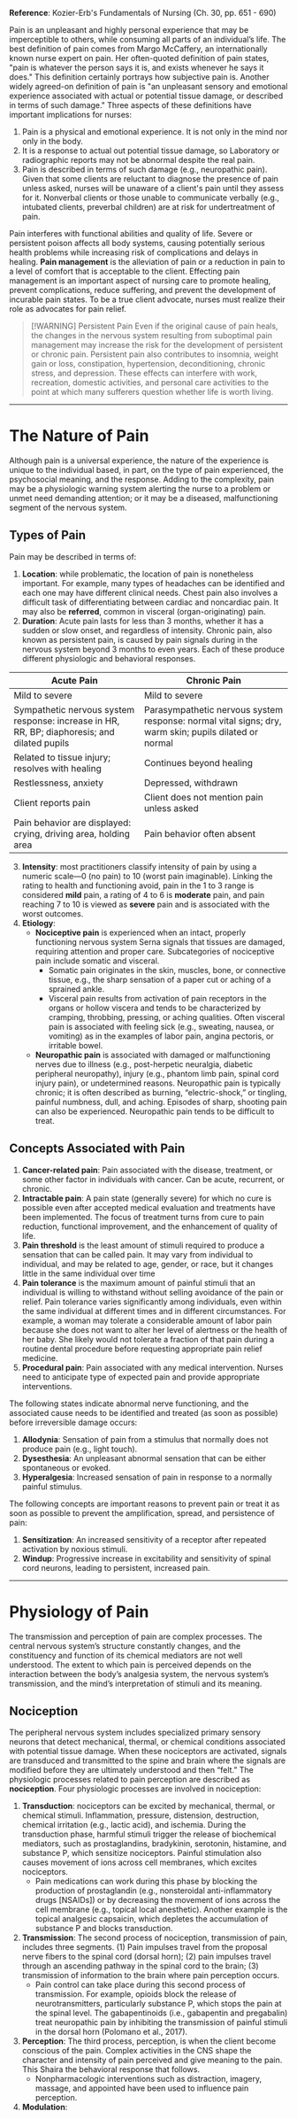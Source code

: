 **Reference**: Kozier-Erb's Fundamentals of Nursing (Ch. 30, pp. 651 - 690)

Pain is an unpleasant and highly personal experience that may be imperceptible to others, while consuming all parts of an individual’s life. The best definition of pain comes from Margo McCaffery, an internationally known nurse expert on pain. Her often-quoted definition of pain states, "pain is whatever the person says it is, and exists whenever he says it does." This definition certainly portrays how subjective pain is. Another widely agreed-on definition of pain is "an unpleasant sensory and emotional experience associated with actual or potential tissue damage, or described in terms of such damage." Three aspects of these definitions have important implications for nurses:
1. Pain is a physical and emotional experience. It is not only in the mind nor only in the body.
2. It is a response to actual out potential tissue damage, so Laboratory or radiographic reports may not be abnormal despite the real pain. 
3. Pain is described in terms of such damage (e.g., neuropathic pain). Given that some clients are reluctant to diagnose the presence of pain unless asked, nurses will be unaware of a client's pain until they assess for it. Nonverbal clients or those unable to communicate verbally (e.g., intubated clients, preverbal children) are at risk for undertreatment of pain.

Pain interferes with functional abilities and quality of life. Severe or persistent poison affects all body systems, causing potentially serious health problems while increasing risk of complications and delays in healing. **Pain management** is the alleviation of pain or a reduction in pain to a level of comfort that is acceptable to the client. Effecting pain management is an important aspect of nursing care to promote healing, prevent complications, reduce suffering, and prevent the development of incurable pain states. To be a true client advocate, nurses must realize their role as advocates for pain relief.

>[!WARNING] Persistent Pain 
>Even if the original cause of pain heals, the changes in the nervous system resulting from suboptimal pain management may increase the risk for the development of persistent or chronic pain. Persistent pain also contributes to insomnia, weight gain or loss, constipation, hypertension, deconditioning, chronic stress, and depression. These effects can interfere with work, recreation, domestic activities, and personal care activities to the point at which many sufferers question whether life is worth living.

___
# The Nature of Pain
Although pain is a universal experience, the nature of the experience is unique to the individual based, in part, on the type of pain experienced, the psychosocial meaning, and the response. Adding to the complexity, pain may be a physiologic warning system alerting the nurse to a problem or unmet need demanding attention; or it may be a diseased, malfunctioning segment of the nervous system.
## Types of Pain 
Pain may be described in terms of: 
1. **Location**: while problematic, the location of pain is nonetheless important. For example, many types of headaches can be identified and each one may have different clinical needs. Chest pain also involves a difficult task of differentiating between cardiac and noncardiac pain. It may also be **referred**, common in visceral (organ-originating) pain.
2. **Duration**: Acute pain lasts for less than 3 months, whether it has a sudden or slow onset, and regardless of intensity. Chronic pain, also known as persistent pain, is caused by pain signals during in the nervous system beyond 3 months to even years. Each of these produce different physiologic and behavioral responses. 

| Acute Pain                                                                                   | Chronic Pain                                                                                          |
| -------------------------------------------------------------------------------------------- | ----------------------------------------------------------------------------------------------------- |
| Mild to severe                                                                               | Mild to severe                                                                                        |
| Sympathetic nervous system response: increase in HR, RR, BP; diaphoresis; and dilated pupils | Parasympathetic nervous system response: normal vital signs; dry, warm skin; pupils dilated or normal |
| Related to tissue injury; resolves with healing                                              | Continues beyond healing                                                                              |
| Restlessness, anxiety                                                                        | Depressed, withdrawn                                                                                  |
| Client reports pain                                                                          | Client does not mention pain unless asked                                                             |
| Pain behavior are displayed: crying, driving area, holding area                              | Pain behavior often absent                                                                            |

3. **Intensity**: most practitioners classify intensity of pain by using a numeric scale—0 (no pain) to 10 (worst pain imaginable). Linking the rating to health and functioning avoid, pain in the 1 to 3 range is considered **mild** pain, a rating of 4 to 6 is **moderate** pain, and pain reaching 7 to 10 is viewed as **severe** pain and is associated with the worst outcomes.
4. **Etiology**:
    - **Nociceptive pain** is experienced when an intact, properly functioning nervous system Serna signals that tissues are damaged, requiring attention and proper care. Subcategories of nociceptive pain include somatic and visceral.
        - Somatic pain originates in the skin, muscles, bone, or connective tissue, e.g., the sharp sensation of a paper cut or aching of a sprained ankle.
        - Visceral pain results from activation of pain receptors in the organs or hollow viscera and tends to be characterized by cramping, throbbing, pressing, or aching qualities. Often visceral pain is associated with feeling sick (e.g., sweating, nausea, or vomiting) as in the examples of labor pain, angina pectoris, or irritable bowel.
    - **Neuropathic pain** is associated with damaged or malfunctioning nerves due to illness (e.g., post-­herpetic neuralgia, diabetic peripheral neuropathy), injury (e.g., phantom limb pain, spinal cord injury pain), or undetermined reasons. Neuropathic pain is typically chronic; it is often described as burning, “electric-shock,” or tingling, painful numbness, dull, and aching. Episodes of sharp, shooting pain can also be experienced. Neuropathic pain tends to be difficult to treat.
## Concepts Associated with Pain
1. **Cancer-related pain**: Pain associated with the disease, treatment, or some other factor in individuals with cancer. Can be acute, recurrent, or chronic.
2. **Intractable pain**: A pain state (generally severe) for which no cure is possible even after accepted medical evaluation and treatments have been implemented. The focus of treatment turns from cure to pain reduction, functional improvement, and the enhancement of quality of life.
3. **Pain threshold** is the least amount of stimuli required to produce a sensation that can be called pain. It may vary from individual to individual, and may be related to age, gender, or race, but it changes little in the same individual over time 
4. **Pain tolerance** is the maximum amount of painful stimuli that an individual is willing to withstand without selling avoidance of the pain or relief. Pain tolerance varies significantly among individuals, even within the same individual at different times and in different circumstances. For example, a woman may tolerate a considerable amount of labor pain because she does not want to alter her level of alertness or the health of her baby. She likely would not tolerate a fraction of that pain during a routine dental procedure before requesting appropriate pain relief medicine.
5. **Procedural pain**: Pain associated with any medical intervention. Nurses need to anticipate type of expected pain and provide appropriate interventions.

The following states indicate abnormal nerve functioning, and the associated cause needs to be identified and treated (as soon as possible) before irreversible damage occurs:
1. **Allodynia**: Sensation of pain from a stimulus that normally does not produce pain (e.g., light touch).
2. **Dysesthesia**: An unpleasant abnormal sensation that can be either spontaneous or evoked.
3. **Hyperalgesia**: Increased sensation of pain in response to a normally painful stimulus.

The following concepts are important reasons to prevent pain or treat it as soon as possible to prevent the amplification, spread, and persistence of pain:
1. **Sensitization**: An increased sensitivity of a receptor after repeated activation by noxious stimuli.
2. **Windup**: Progressive increase in excitability and sensitivity of spinal cord neurons, leading to persistent, increased pain.
___
# Physiology of Pain
The transmission and perception of pain are complex processes. The central nervous system’s structure constantly
changes, and the constituency and function of its chemical mediators are not well understood. The extent to which pain is perceived depends on the interaction between the body’s analgesia system, the nervous system’s transmission, and the mind’s interpretation of stimuli and its meaning.
## Nociception
The peripheral nervous system includes specialized primary sensory neurons that detect mechanical, thermal, or chemical conditions associated with potential tissue damage. When these nociceptors are activated, signals are transduced and transmitted to the spine and brain where the signals are modified before they are ultimately understood and then “felt.” The physiologic processes related to pain perception are described as **nociception**. Four physiologic processes are involved in nociception:
1. **Transduction**: nociceptors can be excited by mechanical, thermal, or chemical stimuli. Inflammation, pressure, distension, destruction, chemical irritation (e.g., lactic acid), and ischemia. During the transduction phase, harmful stimuli trigger the release of biochemical mediators, such as prostaglandins, bradykinin, serotonin, histamine, and substance P, which sensitize nociceptors. Painful stimulation also causes movement of ions across cell membranes, which excites nociceptors.
    - Pain medications can work during this phase by blocking the production of prostaglandin (e.g., nonsteroidal anti-inflammatory drugs \[NSAIDs]) or by decreasing the movement of ions across the cell membrane (e.g., topical local anesthetic). Another example is the topical analgesic capsaicin, which depletes the accumulation of substance P and blocks transduction.
2. **Transmission**: The second process of nociception, transmission of pain, includes three segments. (1) Pain impulses travel from the proposal nerve fibers to the spinal cord (dorsal horn); (2) pain impulses travel through an ascending pathway in the spinal cord to the brain; (3) transmission of information to the brain where pain perception occurs.
    - Pain control can take place during this second process of transmission. For example, opioids block the release of neurotransmitters, particularly substance P, which stops the pain at the spinal level. The gabapentinoids (i.e., gabapentin and pregabalin) treat neuropathic pain by inhibiting the transmission of painful stimuli in the dorsal horn (Polomano et al., 2017).
3. **Perception**: The third process, perception, is when the client become conscious of the pain. Complex activities in the CNS shape the character and intensity of pain perceived and give meaning to the pain. This Shaira the behavioral response that follows.
    - Nonpharmacologic interventions such as distraction, imagery, massage, and appointed have been used to influence pain perception.
4. **Modulation**: 